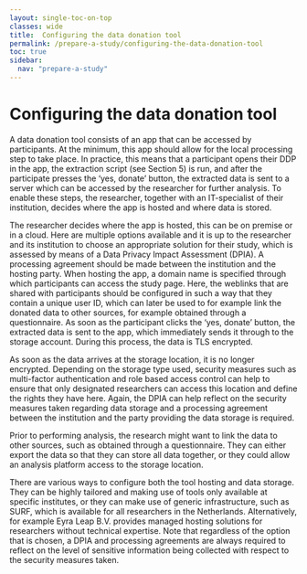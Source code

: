 ```yaml
---
layout: single-toc-on-top
classes: wide
title:  Configuring the data donation tool
permalink: /prepare-a-study/configuring-the-data-donation-tool
toc: true
sidebar:
  nav: "prepare-a-study"
---
```


# Configuring the data donation tool

A data donation tool consists of an app that can be accessed by participants. At the minimum, this app should allow for the local processing step to take place. In practice, this means that a participant opens their DDP in the app, the extraction script (see Section 5) is run, and after the participate presses the ‘yes, donate’ button, the extracted data is sent to a server which can be accessed by the researcher for further analysis. To enable these steps, the researcher, together with an IT-specialist of their institution, decides where the app is hosted and where data is stored.

The researcher decides where the app is hosted, this can be on premise or in a cloud. Here are multiple options available and it is up to the researcher and its institution to choose an appropriate solution for their study, which is assessed by means of a Data Privacy Impact Assessment (DPIA). A processing agreement should be made between the institution and the hosting party. When hosting the app, a domain name is specified through which participants can access the study page. Here, the weblinks that are shared with participants should be configured in such a way that they contain a unique user ID, which can later be used to for example link the donated data to other sources, for example obtained through a questionnaire. As soon as the participant clicks the ‘yes, donate’ button, the extracted data is sent to the app, which immediately sends it through to the storage account. During this process, the data is TLS encrypted. 

As soon as the data arrives at the storage location, it is no longer encrypted. Depending on the storage type used, security measures such as multi-factor authentication and role based access control can help to ensure that only designated researchers can access this location and define the rights they have here. Again, the DPIA can help reflect on the security measures taken regarding data storage and a processing agreement between the institution and the party providing the data storage is required.

Prior to performing analysis, the research might want to link the data to other sources, such as obtained through a questionnaire. They can either export the data so that they can store all data together, or they could allow an analysis platform access to the storage location.

There are various ways to configure both the tool hosting and data storage. They can be highly tailored and making use of tools only available at specific institutes, or they can make use of generic infrastructure, such as SURF, which is available for all researchers in the Netherlands. Alternatively, for example Eyra Leap B.V. provides managed hosting solutions for researchers without technical expertise. Note that regardless of the option that is chosen, a DPIA and processing agreements are always required to reflect on the level of sensitive information being collected with respect to the security measures taken.
